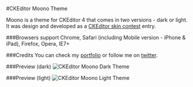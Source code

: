 #CKEditor Moono Theme

Moono is a theme for CKEditor 4 that comes in two versions - dark or light.
It was design and developed as a <a href="http://ckeditor.com/blog/ckeditor-4-skin-contest">CKEditor skin contest</a> entry.

###Browsers support
Chrome, Safari (including Mobile version - iPhone & iPad), Firefox, Opera, IE7+

###Credits
You can check my <a href="http://paranoida.com">portfolio</a> or follow me on <a href="https://twitter.com/paranoida">twitter</a>.

###Preview (dark)
![CKEditor Moono Dark Theme](http://demos.paranoida.com/ckeditor-moono/moono-dark.png)

###Preview (light)
![CKEditor Moono Light Theme](http://demos.paranoida.com/ckeditor-moono/moono-light.png)